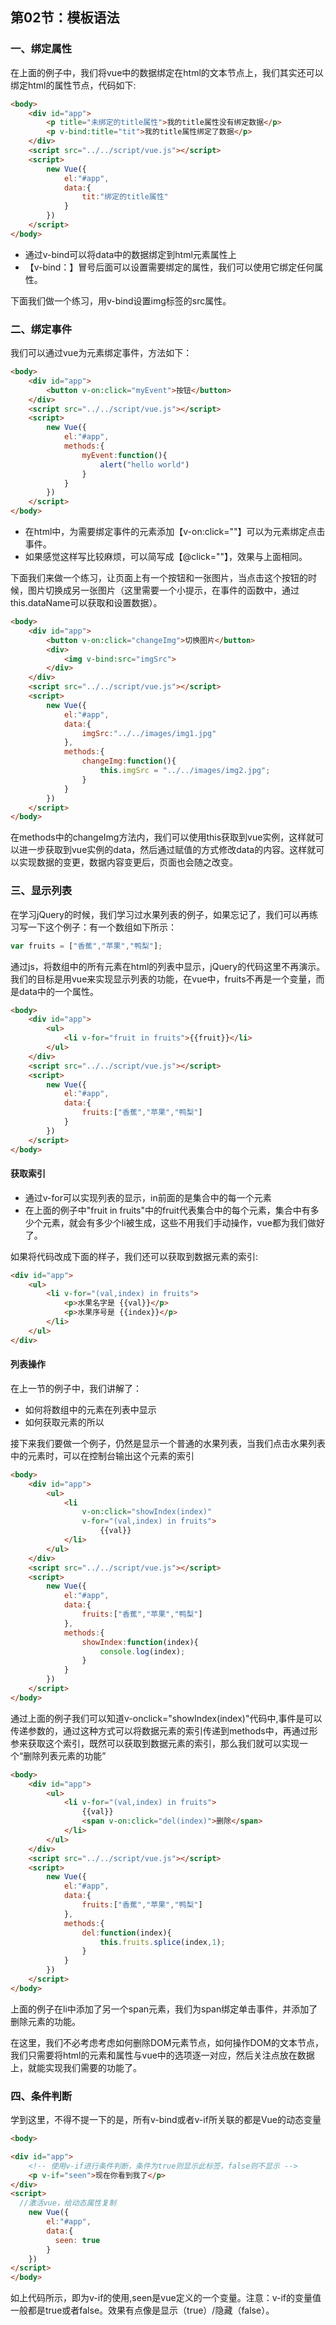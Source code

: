 ## 第02节：模板语法

### 一、绑定属性

在上面的例子中，我们将vue中的数据绑定在html的文本节点上，我们其实还可以绑定html的属性节点，代码如下:
``` html
<body>
    <div id="app">
        <p title="未绑定的title属性">我的title属性没有绑定数据</p>
        <p v-bind:title="tit">我的title属性绑定了数据</p>
    </div>
    <script src="../../script/vue.js"></script>
    <script>
        new Vue({
            el:"#app",
            data:{
                tit:"绑定的title属性"
            }
        })
    </script>
</body>
```

* 通过v-bind可以将data中的数据绑定到html元素属性上
* 【v-bind：】冒号后面可以设置需要绑定的属性，我们可以使用它绑定任何属性。

下面我们做一个练习，用v-bind设置img标签的src属性。

### 二、绑定事件

我们可以通过vue为元素绑定事件，方法如下：
``` html
<body>
    <div id="app">
        <button v-on:click="myEvent">按钮</button>
    </div>
    <script src="../../script/vue.js"></script>
    <script>
        new Vue({
            el:"#app",
            methods:{
                myEvent:function(){
                    alert("hello world")
                }
            }
        })
    </script>
</body>
```

* 在html中，为需要绑定事件的元素添加【v-on:click=""】可以为元素绑定点击事件。
* 如果感觉这样写比较麻烦，可以简写成【@click=""】，效果与上面相同。

下面我们来做一个练习，让页面上有一个按钮和一张图片，当点击这个按钮的时候，图片切换成另一张图片（这里需要一个小提示，在事件的函数中，通过this.dataName可以获取和设置数据）。

``` html
<body>
	<div id="app">
		<button v-on:click="changeImg">切换图片</button>
		<div>
			<img v-bind:src="imgSrc">
		</div>
	</div>
	<script src="../../script/vue.js"></script>
	<script>
		new Vue({
			el:"#app",
			data:{
				imgSrc:"../../images/img1.jpg"
			},
			methods:{
				changeImg:function(){
					this.imgSrc = "../../images/img2.jpg";
				}
			}
		})
	</script>
</body>
```

在methods中的changeImg方法内，我们可以使用this获取到vue实例，这样就可以进一步获取到vue实例的data，然后通过赋值的方式修改data的内容。这样就可以实现数据的变更，数据内容变更后，页面也会随之改变。


### 三、显示列表

在学习jQuery的时候，我们学习过水果列表的例子，如果忘记了，我们可以再练习写一下这个例子：有一个数组如下所示：

``` js
var fruits = ["香蕉","苹果","鸭梨"];
```

通过js，将数组中的所有元素在html的列表中显示，jQuery的代码这里不再演示。我们的目标是用vue来实现显示列表的功能，在vue中，fruits不再是一个变量，而是data中的一个属性。

``` html
<body>
    <div id="app">
        <ul>
            <li v-for="fruit in fruits">{{fruit}}</li>
        </ul>
    </div>
    <script src="../../script/vue.js"></script>
    <script>
        new Vue({
            el:"#app",
            data:{
                fruits:["香蕉","苹果","鸭梨"]
            }
        })
    </script>
</body>
```

#### 获取索引

* 通过v-for可以实现列表的显示，in前面的是集合中的每一个元素
* 在上面的例子中"fruit in fruits"中的fruit代表集合中的每个元素，集合中有多少个元素，就会有多少个li被生成，这些不用我们手动操作，vue都为我们做好了。

如果将代码改成下面的样子，我们还可以获取到数据元素的索引:
``` html
<div id="app">
    <ul>
        <li v-for="(val,index) in fruits">
            <p>水果名字是 {{val}}</p>
            <p>水果序号是 {{index}}</p>
        </li>
    </ul>
</div>
```

#### 列表操作

在上一节的例子中，我们讲解了：

* 如何将数组中的元素在列表中显示
* 如何获取元素的所以

接下来我们要做一个例子，仍然是显示一个普通的水果列表，当我们点击水果列表中的元素时，可以在控制台输出这个元素的索引
``` html
<body>
    <div id="app">
        <ul>
            <li 
                v-on:click="showIndex(index)" 
                v-for="(val,index) in fruits">
                    {{val}}
            </li>
        </ul>
    </div>
    <script src="../../script/vue.js"></script>
    <script>
        new Vue({
            el:"#app",
            data:{
                fruits:["香蕉","苹果","鸭梨"]
            },
            methods:{
                showIndex:function(index){
                    console.log(index);
                }   
            }
        })
    </script>
</body>
```

通过上面的例子我们可以知道v-onclick="showIndex(index)"代码中,事件是可以传递参数的，通过这种方式可以将数据元素的索引传递到methods中，再通过形参来获取这个索引，既然可以获取到数据元素的索引，那么我们就可以实现一个“删除列表元素的功能”
``` html
<body>
    <div id="app">
        <ul>
            <li v-for="(val,index) in fruits">
                {{val}}
                <span v-on:click="del(index)">删除</span>
            </li>
        </ul>
    </div>
    <script src="../../script/vue.js"></script>
    <script>
        new Vue({
            el:"#app",
            data:{
                fruits:["香蕉","苹果","鸭梨"]
            },
            methods:{
                del:function(index){
                    this.fruits.splice(index,1);
                }   
            }
        })
    </script>
</body>
```

上面的例子在li中添加了另一个span元素，我们为span绑定单击事件，并添加了删除元素的功能。

在这里，我们不必考虑考虑如何删除DOM元素节点，如何操作DOM的文本节点，我们只需要将html的元素和属性与vue中的选项逐一对应，然后关注点放在数据上，就能实现我们需要的功能了。

### 四、条件判断
学到这里，不得不提一下的是，所有v-bind或者v-if所关联的都是Vue的动态变量
``` html
<body>

<div id="app">
    <!-- 使用v-if进行条件判断，条件为true则显示此标签，false则不显示 -->
    <p v-if="seen">现在你看到我了</p>
</div>
<script>
  //激活vue，给动态属性复制
    new Vue({
        el:"#app",
        data:{
          seen: true
        }
    })
</script>
</body>
```
如上代码所示，即为v-if的使用,seen是vue定义的一个变量。注意：v-if的变量值一般都是true或者false。效果有点像是显示（true）/隐藏（false）。

